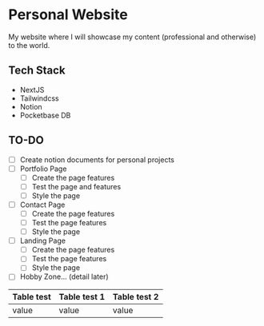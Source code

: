 # Personal Website

My website where I will showcase my content (professional and otherwise) to the world.

## Tech Stack
- NextJS
- Tailwindcss
- Notion
- Pocketbase DB

## TO-DO

- [ ] Create notion documents for personal projects
- [ ] Portfolio Page
    - [ ] Create the page features
    - [ ] Test the page and features
    - [ ] Style the page
- [ ] Contact Page
    - [ ] Create the page features
    - [ ] Test the page features
    - [ ] Style the page 
- [ ] Landing Page
    - [ ] Create the page features
    - [ ] Test the page features
    - [ ] Style the page
- [ ] Hobby Zone... (detail later)

| Table test | Table test 1 | Table test 2 |
| ---------- | ------------ | ------------ |
| value | value | value |
